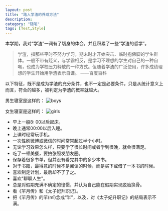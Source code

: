 ```yaml
---
layout: post
title: "路人学渣的养成方法"
description:
category: "随笔"
tags: [Test,Style]
---
```


本学期，我对“学渣”一词有了切身的体会，并且积累了一些“学渣的哲学”。

> 学渣，指那些平时不努力学习，期末时才开始突击、临时抱佛脚的学生群体。一般不带有贬义，与学霸相反，是学习不理想的学生对自己的一种自嘲，也成为学校压力释放的一种方式。但随着学渣的广泛使用，许多成绩理想的学生开始用学渣表示自谦。   ——百度百科

以下特征，既不是成为学渣的充分条件，也不一定是必要条件，只是从统计意义上而言，符合的越多，被判定为学渣的概率就越大。

男生寝室是这样的：
![boys](http://mmbiz.qpic.cn/mmbiz/gFxQW0ZLIfOmSFlic3I7DCrQcJCibaVSiamdSkpOKLbBeiadL9K0TdNcAU9K7Q0KERcC49LqgAwINu43mZVnsHAJZQ/640?wx_fmt=jpeg&tp=webp&wxfrom=5&wx_lazy=1)

女生寝室是这样的：
![girls](http://mmbiz.qpic.cn/mmbiz/gFxQW0ZLIfOmSFlic3I7DCrQcJCibaVSiamZJ1JKRiaFLfPsfc9nEqjc32oHFHXvNNlzf8iaIk0TGsIGQSibE5DgCYGA/640?wx_fmt=png&tp=webp&wxfrom=5&wx_lazy=1)

- 早上一般8: 00以后起床。
- 晚上通常00:00以后入睡。
- 上课时经常玩手机。
- 一次性刷微博或微信的时间常常超过半个小时。
- 无论学习效果怎么样，只要学了很长时间或者学到很晚，就会很满足。
- 吃了一顿美餐，要拍张照发朋友圈。
- 保存着很多书单，但并没有看完其中的多少本书。
- 对于书籍，最得意的时候不是阅读的时候，而是买下或借了一本书的时候。
- 喜欢制定计划，最后却不了了之。
- 喜欢"聊聊人生"。
- 总是对假期充满不确定的憧憬，并认为自己能在假期实现脱胎换骨。
- 看《羋月传》和《太子妃升职记》。
- 把《羋月传》的羋(mǐ)念成“半”，以及，对《太子妃升职记》的结局表示不满。
